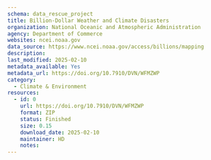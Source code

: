 ```yaml
---
schema: data_rescue_project 
title: Billion-Dollar Weather and Climate Disasters
organization: National Oceanic and Atmospheric Administration
agency: Department of Commerce
websites: ncei.noaa.gov
data_source: https://www.ncei.noaa.gov/access/billions/mapping
description: 
last_modified: 2025-02-10
metadata_available: Yes
metadata_url: https://doi.org/10.7910/DVN/WFMZWP
category:
  - Climate & Environment 
resources:
  - id: 0
    url: https://doi.org/10.7910/DVN/WFMZWP
    format: ZIP
    status: Finished
    size: 0.15
    download_date: 2025-02-10
    maintainer: HD
    notes: 
---
```

